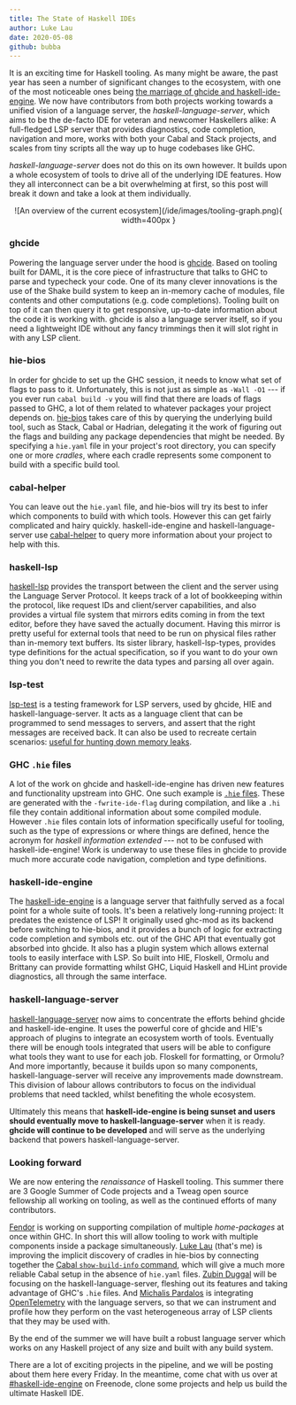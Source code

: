 ```yaml
---
title: The State of Haskell IDEs
author: Luke Lau
date: 2020-05-08
github: bubba
---
```


It is an exciting time for Haskell tooling. As many might be aware, the past
year has seen a number of significant changes to the ecosystem, with one of the
most noticeable ones being [the marriage of ghcide and haskell-ide-engine](https://neilmitchell.blogspot.com/2020/01/one-haskell-ide-to-rule-them-all.html). We now
have contributors from both projects working towards a unified vision of a language
server, the *haskell-language-server*, which aims to be the de-facto IDE for
veteran and newcomer Haskellers alike:
A full-fledged LSP server that provides diagnostics, code completion,
navigation and more, works with both your Cabal and Stack projects, and scales
from tiny scripts all the way up to huge codebases like GHC.

*haskell-language-server* does not do this on its own however. It builds upon a
whole ecosystem of tools to drive all of the underlying IDE features. How they
all interconnect can be a bit overwhelming at first, so this post will break it
down and take a look at them individually.


<p align="center">
![An overview of the current ecosystem](/ide/images/tooling-graph.png){ width=400px }
</p>

<!--more-->

### ghcide
Powering the language server under the hood is
[ghcide](https://github.com/digital-asset/ghcide).
Based on tooling built for DAML, it is the core piece of infrastructure that talks to GHC to parse and typecheck your code.
One of its many clever innovations is the use of the Shake build system to keep an in-memory cache of modules, file contents and other computations (e.g. code completions). Tooling built on top of it can then query it to get responsive, up-to-date information about the code it is working with.
ghcide is also a language server itself, so if you need a lightweight IDE without any fancy trimmings then it will slot right in with any LSP client.

### hie-bios
In order for ghcide to set up the GHC session, it needs to know what set of flags to pass to it.
Unfortunately, this is not just as simple as `-Wall -O1` --- if you ever run `cabal build -v` you will find that there are loads of flags passed to GHC, a lot of them related to whatever packages your project depends on.
[hie-bios](https://github.com/mpickering/hie-bios) takes care of this by querying the underlying build tool, such as Stack, Cabal or Hadrian, delegating it the work of figuring out the flags and building any package dependencies that might be needed.
By specifying a `hie.yaml` file in your project's root directory, you can specify one or more *cradles*, where each cradle represents some component to build with a specific build tool.

### cabal-helper
You can leave out the `hie.yaml` file, and hie-bios will try its best to infer which components to build with which tools.
However this can get fairly complicated and hairy quickly.
haskell-ide-engine and haskell-language-server use [cabal-helper](https://github.com/DanielG/cabal-helper.git) to query more information about your project to help with this.

### haskell-lsp
[haskell-lsp](https://github.com/alanz/haskell-lsp) provides the transport between the client
and the server using the Language Server Protocol. It keeps track of a lot of
bookkeeping within the protocol, like request IDs and client/server
capabilities, and also provides a virtual file system that mirrors edits coming
in from the text editor, before they have saved the actually document. Having
this mirror is pretty useful for external tools that need to be run on physical
files rather than in-memory text buffers. Its sister library,
haskell-lsp-types, provides type definitions for the actual specification, so if
you want to do your own thing you don't need to rewrite the data types and
parsing all over again.

### lsp-test
[lsp-test](https://github.com/bubba/lsp-test) is a testing framework for LSP servers, used by ghcide, HIE and haskell-language-server. It acts as a language client
that can be programmed to send messages to servers, and assert that the right
messages are received back. It can also be used to recreate certain
scenarios: [useful for hunting down memory
leaks](https://lukelau.me/haskell/posts/leak/).

### GHC `.hie` files
A lot of the work on ghcide and haskell-ide-engine has driven new features and functionality upstream into GHC.
One such example is [`.hie` files](https://www.haskell.org/ghc/blog/20190626-HIEFiles.html). These are generated with the `-fwrite-ide-flag` during  compilation, and like a `.hi` file they contain additional information about some compiled module. However `.hie` files contain lots of information specifically useful for tooling, such as the type of expressions or where things are defined, hence the acronym for *haskell information extended* --- not to be
confused with haskell-ide-engine!
Work is underway to use these files in ghcide to provide much more accurate code
navigation, completion and type definitions.

### haskell-ide-engine
The [haskell-ide-engine](https://github.com/haskell/haskell-ide-engine) is a
language server that faithfully served as a focal point for a whole suite of
tools.
It's been a relatively long-running project: It predates the existence of
LSP!
It originally used ghc-mod as its backend before switching to hie-bios, and it provides a bunch of logic for extracting code completion and
symbols etc. out of the GHC API that eventually got absorbed into ghcide.
It also has a plugin system which allows external
tools to easily interface with LSP. So built into HIE, Floskell, Ormolu and
Brittany can provide formatting whilst GHC, Liquid Haskell and HLint provide
diagnostics, all through the same interface.

### haskell-language-server
[haskell-language-server](https://github.com/haskell/haskell-language-server) now aims to concentrate the efforts behind ghcide and
haskell-ide-engine. It uses the powerful core of ghcide and HIE's approach of
plugins to integrate an ecosystem worth of tools. Eventually there will be
enough tools integrated that users will be able to configure what tools they
want to use for each job. Floskell for formatting, or Ormolu?
And more importantly, because it builds upon so many components,
haskell-language-server will receive any improvements made downstream. This
division of labour allows contributors to focus on the individual problems that need tackled, whilst benefiting the whole ecosystem.

Ultimately this means that **haskell-ide-engine is being sunset and users should eventually move to haskell-language-server** when it is ready.
**ghcide will continue to be developed** and will serve as the underlying backend that powers haskell-language-server.

### Looking forward
We are now entering the *renaissance* of Haskell tooling. This summer
there are 3 Google Summer of Code projects and a Tweag open source fellowship
all working on tooling, as well as the continued efforts of many contributors.

[Fendor](https://github.com/fendor) is working on supporting compilation of multiple *home-packages* at
once within GHC. In short this will allow tooling to work with multiple
components inside a package simultaneously. [Luke Lau](http://github.com/bubba) (that's me) is improving the
implicit discovery of cradles in hie-bios by connecting together the [Cabal
`show-build-info` command](https://github.com/haskell/cabal/pull/6241), which will give a much more reliable Cabal setup
in the absence of `hie.yaml` files. [Zubin Duggal](http://github.com/wz1000) will be focusing on the haskell-language-server, fleshing out its features and taking advantage of GHC's `.hie` files.
And [Michalis Pardalos](https://github.com/mpardalos) is integrating
[OpenTelemetry](https://opentelemetry.io) with the language servers, so that we
can
instrument and profile how they perform on the vast heterogeneous array of LSP clients that they
may be used with.

By the end of the summer we will have built a robust language server which works
on any Haskell project of any size and built with any build system.

There are a lot of exciting projects in the pipeline, and we will
be posting about them here every Friday. In the meantime, come chat with us over at
[\#haskell-ide-engine](irc://irc.freenode.net/haskell-ide-engine) on Freenode, clone some projects and help us build the
ultimate Haskell IDE.

